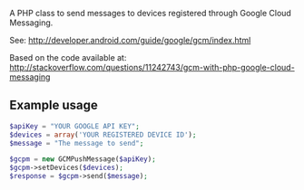 A PHP class to send messages to devices registered through Google Cloud Messaging.

See:
http://developer.android.com/guide/google/gcm/index.html

Based on the code available at:
http://stackoverflow.com/questions/11242743/gcm-with-php-google-cloud-messaging

Example usage
-----------------------
```php
$apiKey = "YOUR GOOGLE API KEY";
$devices = array('YOUR REGISTERED DEVICE ID');
$message = "The message to send";

$gcpm = new GCMPushMessage($apiKey);
$gcpm->setDevices($devices);
$response = $gcpm->send($message);
```

